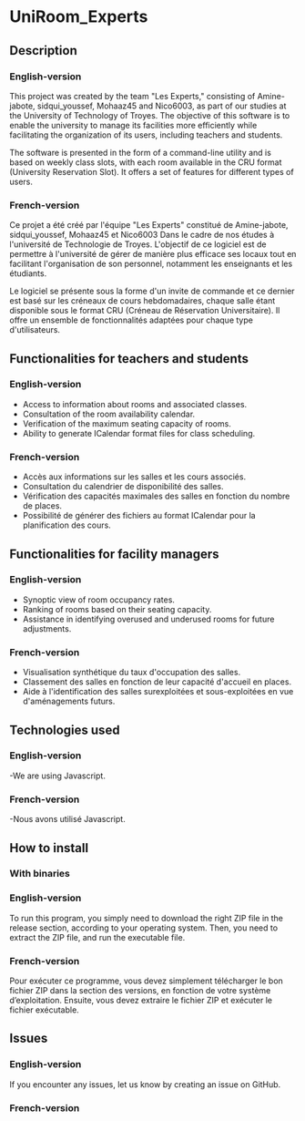 # UniRoom_Experts

## Description

### English-version
This project was created by the team "Les Experts," consisting of Amine-jabote, sidqui_youssef, Mohaaz45 and Nico6003, as part of our studies at the University of Technology of Troyes. The objective of this software is to enable the university to manage its facilities more efficiently while facilitating the organization of its users, including teachers and students.

The software is presented in the form of a command-line utility and is based on weekly class slots, with each room available in the CRU format (University Reservation Slot). It offers a set of features for different types of users.
### French-version
Ce projet a été créé par l'équipe "Les Experts" constitué de Amine-jabote, sidqui_youssef, Mohaaz45 et Nico6003 Dans le cadre de nos études à l'université de Technologie de Troyes. L'objectif de ce logiciel est de permettre à l'université de gérer de manière plus efficace ses locaux tout en facilitant l'organisation de son personnel, notamment les enseignants et les étudiants.

Le logiciel se présente sous la forme d'un invite de commande et ce dernier est basé sur les créneaux de cours hebdomadaires, chaque salle étant disponible sous le format CRU (Créneau de Réservation Universitaire). Il offre un ensemble de fonctionnalités adaptées pour chaque type d'utilisateurs.

## Functionalities for teachers and students
### English-version
   - Access to information about rooms and associated classes.
   - Consultation of the room availability calendar.
   - Verification of the maximum seating capacity of rooms.
   - Ability to generate ICalendar format files for class scheduling.

### French-version
   - Accès aux informations sur les salles et les cours associés.
   - Consultation du calendrier de disponibilité des salles.
   - Vérification des capacités maximales des salles en fonction du nombre de places.
   - Possibilité de générer des fichiers au format ICalendar pour la planification des cours.

## Functionalities for facility managers
### English-version
   - Synoptic view of room occupancy rates.
   - Ranking of rooms based on their seating capacity.
   - Assistance in identifying overused and underused rooms for future adjustments.

### French-version
   - Visualisation synthétique du taux d'occupation des salles.
   - Classement des salles en fonction de leur capacité d'accueil en places.
   - Aide à l'identification des salles surexploitées et sous-exploitées en vue d'aménagements futurs.
     
## Technologies used
### English-version
   -We are using Javascript.

### French-version
   -Nous avons utilisé Javascript.

## How to install

### With binaries
### English-version
To run this program, you simply need to download the right ZIP file in the release section, according to your operating system. Then, you need to extract the ZIP file, and run the executable file.

### French-version
Pour exécuter ce programme, vous devez simplement télécharger le bon fichier ZIP dans la section des versions, en fonction de votre système d’exploitation. Ensuite, vous devez extraire le fichier ZIP et exécuter le fichier exécutable.

## Issues
### English-version
If you encounter any issues, let us know by creating an issue on GitHub.

### French-version
    
